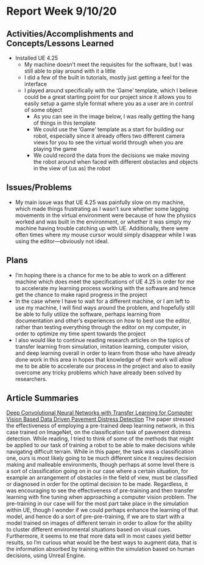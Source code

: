 # Report Week 9/10/20
## Activities/Accomplishments and Concepts/Lessons Learned
* Installed UE 4.25
  *	My machine doesn’t meet the requisites for the software, but I was still able to play around with it a little
  * I did a few of the built in tutorials, mostly just getting a feel for the interface
  * I played around specifically with the ‘Game’ template, which I believe could be a great starting point for our project since it allows you to easily setup a game style format where you as a user are in control of some object
    * As you can see in the image below, I was really getting the hang of things in this template
    * We could use the ‘Game’ template as a start for building our robot, especially since it already offers two different camera views for you to see the virtual world through when you are playing the game
    *	We could record the data from the decisions we make moving the robot around when faced with different obstacles and objects in the view of (us as) the robot
## Issues/Problems
* My main issue was that UE 4.25 was painfully slow on my machine, which made things frustrating as I wasn’t sure whether some lagging movements in the virtual environment were because of how the physics worked and was built in the environment, or whether it was simply my machine having trouble catching up with UE. Additionally, there were often times where my mouse cursor would simply disappear while I was using the editor—obviously not ideal.
## Plans
* I’m hoping there is a chance for me to be able to work on a different machine which does meet the specifications of UE 4.25 in order for me to accelerate my learning process working with the software and hence get the chance to make rapid progress in the project
* In the case where I have to wait for a different machine, or I am left to use my machine, I will find ways around the problem, and hopefully still be able to fully utilize the software, perhaps learning from documentation and other’s experiences on how to best use the editor, rather than testing everything through the editor on my computer, in order to optimize my time spent towards the project
* I also would like to continue reading research articles on the topics of transfer learning from simulation, imitation learning, computer vision, and deep learning overall in order to learn from those who have already done work in this area in hopes that knowledge of their work will allow me to be able to accelerate our process in the project and also to easily overcome any tricky problems which have already been solved by researchers.
## Article Summaries
[Deep Convolutional Neural Networks with Transfer Learning for Computer Vision Based Data Driven Pavement Distress Detection](https://www.researchgate.net/profile/Kasthurirangan_Gopalakrishnan/publication/319952138_Deep_Convolutional_Neural_Networks_with_transfer_learning_for_computer_vision-based_data-driven_pavement_distress_detection/links/59c7e240458515548f37bd8a/Deep-Convolutional-Neural-Networks-with-transfer-learning-for-computer-vision-based-data-driven-pavement-distress-detection.pdf)
The paper stressed the effectiveness of employing a pre-trained deep learning network, in this case trained on ImageNet, on the classification task of pavement distress detection. While reading, I tried to think of some of the methods that might be applied to our task of training a robot to be able to make decisions while navigating difficult terrain. While in this paper, the task was a classification one, ours is most likely going to be much different since it requires decision making and malleable environments, though perhaps at some level there is a sort of classification going on in our case where a certain situation, for example an arrangement of obstacles in the field of view, must be classified or diagnosed in order for the optimal decision to be made. Regardless, it was encouraging to see the effectiveness of pre-training and then transfer learning with fine tuning when approaching a computer vision problem. The pre-training in our case will for the most part take place in the simulation within UE, though I wonder if we could perhaps enhance the learning of that model, and hence do a sort of pre-pre-training, if we are to start with a model trained on images of different terrain in order to allow for the ability to cluster different environmental situations based on visual cues. Furthermore, it seems to me that more data will in most cases yield better results, so I’m curious what would be the best ways to augment data, that is the information absorbed by training within the simulation based on human decisions, using Unreal Engine.
